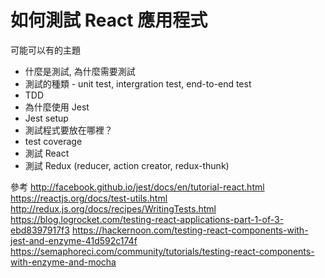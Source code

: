 # 如何測試 React 應用程式

可能可以有的主題
- 什麼是測試, 為什麼需要測試
- 測試的種類 - unit test, intergration test, end-to-end test
- TDD
- 為什麼使用 Jest
- Jest setup
- 測試程式要放在哪裡？
- test coverage
- 測試 React
- 測試 Redux (reducer, action creator, redux-thunk)

參考
http://facebook.github.io/jest/docs/en/tutorial-react.html
https://reactjs.org/docs/test-utils.html
http://redux.js.org/docs/recipes/WritingTests.html
https://blog.logrocket.com/testing-react-applications-part-1-of-3-ebd8397917f3
https://hackernoon.com/testing-react-components-with-jest-and-enzyme-41d592c174f
https://semaphoreci.com/community/tutorials/testing-react-components-with-enzyme-and-mocha
